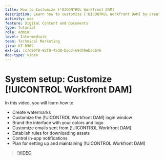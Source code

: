 ```yaml
---
title: How to Customize [!UICONTROL Workfront DAM]
description: Learn how to customize [!UICONTROL Workfront DAM] by creating watermarks, customizing the [!UICONTROL DAM] login window, branding the interface, and more.
activity: use
feature: Digital Content and Documents
type: Tutorial
role: Admin
level: Intermediate
team: Technical Marketing
jira: KT-8969
exl-id: cc7c90f8-8af0-45d8-b5d3-69d40ebacb7e
doc-type: video
---
```

# System setup: Customize [!UICONTROL Workfront DAM]

In this video, you will learn how to:

* Create watermarks
* Customize the [!UICONTROL Workfront DAM] login window
* Brand the interface with your colors and logo
* Customize emails sent from [!UICONTROL Workfront DAM]
* Establish rules for downloading assets
* Control in-app notifications
* Plan for setting up and maintaining [!UICONTROL Workfront DAM]

>[!VIDEO](https://video.tv.adobe.com/v/335232/?quality=12&learn=on)
